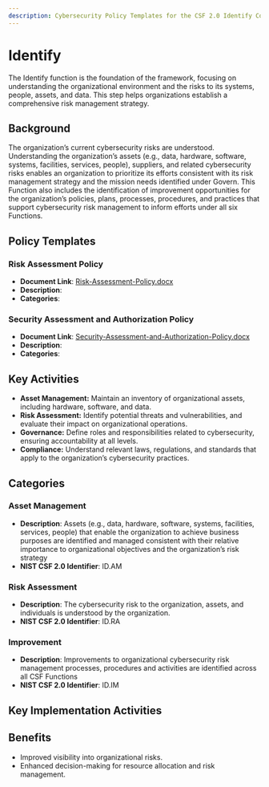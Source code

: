 ```yaml
---
description: Cybersecurity Policy Templates for the CSF 2.0 Identify Core Function
---
```


# Identify

The Identify function is the foundation of the framework, focusing on understanding the organizational environment and the risks to its systems, people, assets, and data. This step helps organizations establish a comprehensive risk management strategy.

## Background

The organization’s current cybersecurity risks are understood. Understanding the organization’s assets (e.g., data, hardware, software, systems, facilities, services, people), suppliers, and related cybersecurity risks enables an organization to prioritize its efforts consistent with its risk management strategy and the mission needs identified under Govern. This Function also includes the identification of improvement opportunities for the organization’s policies, plans, processes, procedures, and practices that support cybersecurity risk management to inform efforts under all six Functions.

## Policy Templates

### Risk Assessment Policy

* **Document Link**: [Risk-Assessment-Policy.docx](https://github.com/EvolvingSysadmin/Practicum/raw/refs/heads/templates/identify/Risk-Assessment-Policy.docx)
* **Description**:
* **Categories**:

### Security Assessment and Authorization Policy

* **Document Link**: [Security-Assessment-and-Authorization-Policy.docx](https://github.com/EvolvingSysadmin/Practicum/raw/refs/heads/templates/identify/Security-Assessment-and-Authorization-Policy.docx)
* **Description**:
* **Categories**:

## Key Activities

* **Asset Management:** Maintain an inventory of organizational assets, including hardware, software, and data.
* **Risk Assessment:** Identify potential threats and vulnerabilities, and evaluate their impact on organizational operations.
* **Governance:** Define roles and responsibilities related to cybersecurity, ensuring accountability at all levels.
* **Compliance:** Understand relevant laws, regulations, and standards that apply to the organization’s cybersecurity practices.

## Categories

### Asset Management

* **Description**: Assets (e.g., data, hardware, software, systems, facilities, services, people) that enable the organization to achieve business purposes are identified and managed consistent with their relative importance to organizational objectives and the organization’s risk strategy
* **NIST CSF 2.0 Identifier**: ID.AM

### Risk Assessment

* **Description**:  The cybersecurity risk to the organization, assets, and individuals is understood by the organization.
* **NIST CSF 2.0 Identifier**: ID.RA

### Improvement

* **Description**: Improvements to organizational cybersecurity risk management processes, procedures and activities are identified across all CSF Functions
* **NIST CSF 2.0 Identifier**: ID.IM

## Key Implementation Activities

## Benefits

* Improved visibility into organizational risks.
* Enhanced decision-making for resource allocation and risk management.
